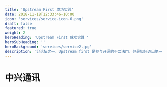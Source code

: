 ```yaml
---
title: 'Upstream First 成功实践'
date: 2018-11-18T12:33:46+10:00
icon: 'services/service-icon-6.png'
draft: false
featured: true
weight: 2
heroHeading: 'Upstream First 成功实践 '
heroSubHeading: ''
heroBackground: 'services/service2.jpg'
description: '分论坛之一，Upstream first 是参与开源的不二法门，但是如何迈出第一步，实属不易。我们邀请到最先进的企业（参与Kernel、Kubernetes等）来分享说服领导、绩效考核、防止挖人等；'
---
```


# 中兴通讯 